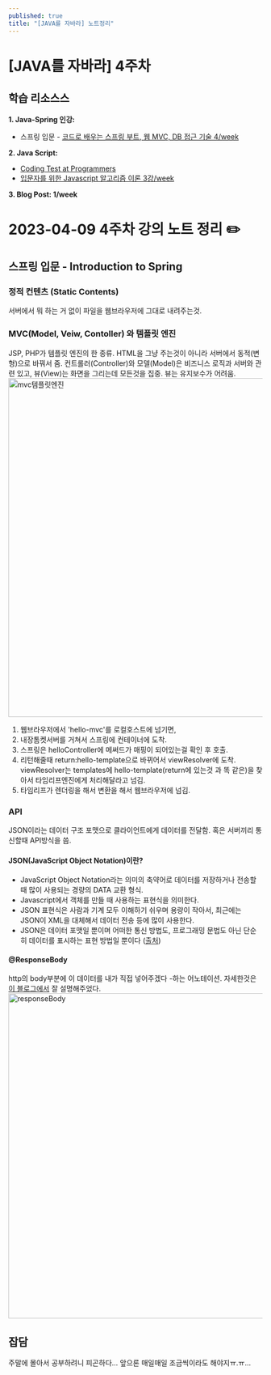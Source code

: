 ```yaml
---
published: true
title: "[JAVA를 자바라] 노트정리"
---
```


# [JAVA를 자바라] 4주차 

## 학습 리소스스
**1. Java-Spring 인강:**  
- 스프링 입문 - [코드로 배우는 스프링 부트, 웹 MVC, DB 접근 기술 4/week](https://www.inflearn.com/course/%EC%8A%A4%ED%94%84%EB%A7%81-%EC%9E%85%EB%AC%B8-%EC%8A%A4%ED%94%84%EB%A7%81%EB%B6%80%ED%8A%B8)  

**2. Java Script:**
- [Coding Test at Programmers](https://school.programmers.co.kr/learn/challenges)
- [입문자를 위한 Javascript 알고리즘 이론 3강/week](https://www.inflearn.com/course/%EC%9E%90%EB%B0%94%EC%8A%A4%ED%81%AC%EB%A6%BD%ED%8A%B8-%EC%95%8C%EA%B3%A0%EB%A6%AC%EC%A6%98-%EC%9D%B4%EB%A1%A0-%EC%8B%A4%EC%8A%B5)  

**3. Blog Post: 1/week**  

# 2023-04-09 4주차 강의 노트 정리 ✏️

## 스프링 입문 - Introduction to Spring
### 정적 컨텐츠 (Static Contents)
서버에서 뭐 하는 거 없이 파일을 웹브라우저에 그대로 내려주는것.
### MVC(Model, Veiw, Contoller) 와 템플릿 엔진
JSP, PHP가 템플릿 엔진의 한 종류. HTML을 그냥 주는것이 아니라 서버에서 동적(변형)으로 바꿔서 줌.
컨트롤러(Controller)와 모델(Model)은 비즈니스 로직과 서버와 관련 있고, 뷰(View)는 화면을 그리는데 모든것을 집중. 뷰는 유지보수가 어려움.  
<img width="670" alt="mvc템플릿엔진" src="https://user-images.githubusercontent.com/114560119/230777080-55164c4e-8796-4487-812c-51400887bd6a.png">  
1. 웹브라우저에서 'hello-mvc'를 로컬호스트에 넘기면, 
2. 내장톰켓서버를 거쳐서 스프링에 컨테이너에 도착.  
3. 스프링은 helloController에 메써드가 매핑이 되어있는걸 확인 후 호출. 
4. 리턴해줄때 return:hello-template으로 바뀌어서 viewResolver에 도착. viewResolver는 templates에 hello-template(return에 있는것 과 똑 같은)을 찾아서 타임리프엔진에게 처리해달라고 넘김. 
5. 타임리프가 렌더링을 해서 변환을 해서 웹브라우저에 넘김.

### API
JSON이라는 데이터 구조 포맷으로 클라이언트에게 데이터를 전달함. 혹은 서버끼리 통신할때 API방식을 씀. 

#### JSON(JavaScript Object Notation)이란?
- JavaScript Object Notation라는 의미의 축약어로 데이터를 저장하거나 전송할 때 많이 사용되는 경량의 DATA 교환 형식.
- Javascript에서 객체를 만들 때 사용하는 표현식을 의미한다.
- JSON 표현식은 사람과 기계 모두 이해하기 쉬우며 용량이 작아서, 최근에는 JSON이 XML을 대체해서 데이터 전송 등에 많이 사용한다.
- JSON은 데이터 포맷일 뿐이며 어떠한 통신 방법도, 프로그래밍 문법도 아닌 단순히 데이터를 표시하는 표현 방법일 뿐이다 ([출처](https://velog.io/@surim014/JSON%EC%9D%B4%EB%9E%80-%EB%AC%B4%EC%97%87%EC%9D%B8%EA%B0%80))

#### @ResponseBody
http의 body부분에 이 데이터를 내가 직접 넣어주겠다 -하는 어노테이션.
자세한것은 [이 블로그에서](https://cheershennah.tistory.com/179) 잘 설명해주었다.  
<img width="643" alt="responseBody" src="https://user-images.githubusercontent.com/114560119/230777118-cc391a16-1550-409a-946b-5e9df796480a.png">
  
## 잡담
주말에 몰아서 공부하려니 피곤하다... 앞으론 매일매일 조금씩이라도 해야지ㅠ.ㅠ...



